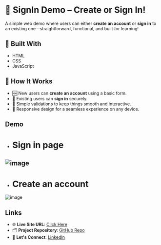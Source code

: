 # 🔐 SignIn Demo – Create or Sign In!

A simple web demo where users can either **create an account** or **sign in** to an existing one—straightforward, functional, and built for learning!

## 🔧 Built With
- HTML
- CSS
- JavaScript

## 🚀 How It Works
- 🆕 New users can **create an account** using a basic form.
- 🔐 Existing users can **sign in** securely.
- 🎯 Simple validations to keep things smooth and interactive.
- 📱 Responsive design for a seamless experience on any device.

## Demo 

- # Sign in page
![image](https://github.com/user-attachments/assets/ff50c5ba-91ef-4be7-999a-d0fc47f64cba)
---
- # Create an account
![image](https://github.com/user-attachments/assets/d28eb9c6-37c4-4233-bb63-bdbc193f3f37)

## Links

- 🌐 **Live Site URL**: [Click Here ](https://doondi30.github.io/SignIn-Demo/) 
- 🗂️ **Project Repository**: [GitHub Repo](https://github.com/doondi30/SignIn-Demo)  
- 🤝 **Let's Connect**: [LinkedIn](https://www.linkedin.com/in/doondi)
